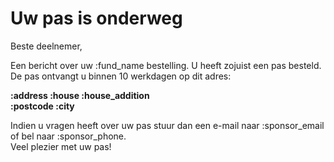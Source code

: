 # Uw pas is onderweg

Beste deelnemer,

Een bericht over uw :fund_name bestelling. U heeft zojuist een pas besteld.  
De pas ontvangt u binnen 10 werkdagen op dit adres:
&nbsp;  

**:address :house :house_addition**  
**:postcode :city**

Indien u vragen heeft over uw pas stuur dan een e-mail naar :sponsor_email of bel naar :sponsor_phone.  
Veel plezier met uw pas!

